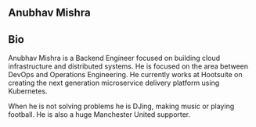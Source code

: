 ## Anubhav Mishra

## Bio

Anubhav Mishra is a Backend Engineer focused on building cloud infrastructure and distributed systems. 
He is focused on the area between DevOps and Operations Engineering. 
He currently works at Hootsuite on creating the next generation microservice delivery platform using Kubernetes.

When he is not solving problems he is DJing, making music or playing football. 
He is also a huge Manchester United supporter.
